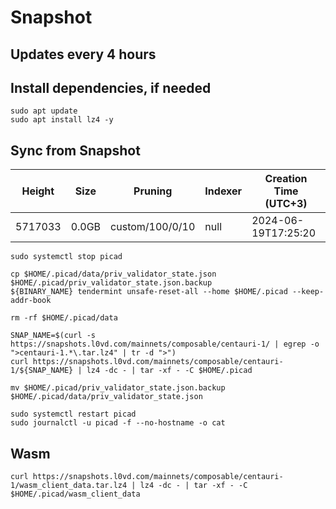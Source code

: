 # Snapshot

## Updates every 4 hours

## Install dependencies, if needed
```
sudo apt update
sudo apt install lz4 -y
```

## Sync from Snapshot
| Height  | Size | Pruning | Indexer | Creation Time (UTC+3) |
| --------- | --------- | --------- | --------- | --------- |
| 5717033  | 0.0GB  | custom/100/0/10 | null | 2024-06-19T17:25:20 |

```
sudo systemctl stop picad

cp $HOME/.picad/data/priv_validator_state.json $HOME/.picad/priv_validator_state.json.backup
${BINARY_NAME} tendermint unsafe-reset-all --home $HOME/.picad --keep-addr-book

rm -rf $HOME/.picad/data 

SNAP_NAME=$(curl -s https://snapshots.l0vd.com/mainnets/composable/centauri-1/ | egrep -o ">centauri-1.*\.tar.lz4" | tr -d ">")
curl https://snapshots.l0vd.com/mainnets/composable/centauri-1/${SNAP_NAME} | lz4 -dc - | tar -xf - -C $HOME/.picad

mv $HOME/.picad/priv_validator_state.json.backup $HOME/.picad/data/priv_validator_state.json

sudo systemctl restart picad
sudo journalctl -u picad -f --no-hostname -o cat
```

## Wasm
```
curl https://snapshots.l0vd.com/mainnets/composable/centauri-1/wasm_client_data.tar.lz4 | lz4 -dc - | tar -xf - -C $HOME/.picad/wasm_client_data
```